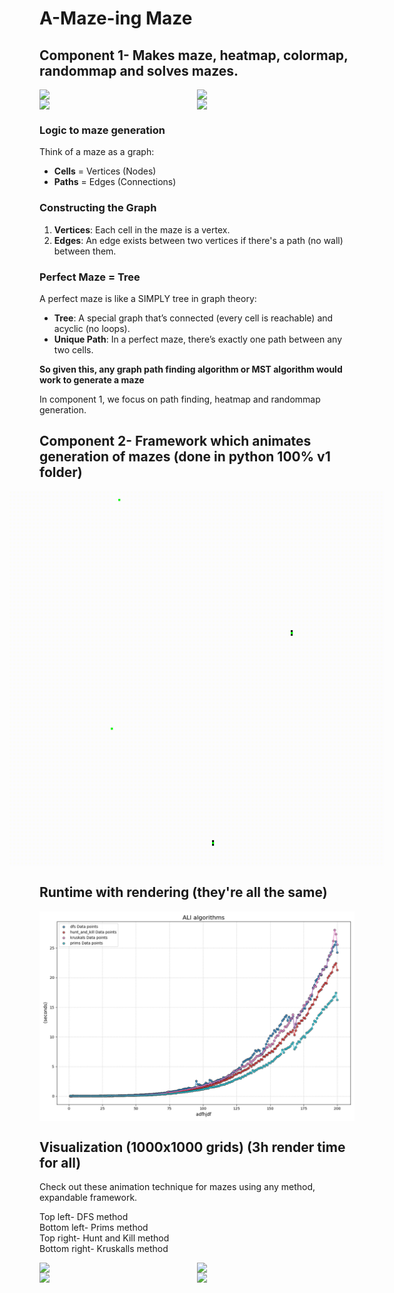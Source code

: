 # A-Maze-ing Maze

## Component 1- Makes maze, heatmap, colormap, randommap and solves mazes.

<div style="display: flex; justify-content: center;">
    <img src="cppdemos/10001x10001/lowres/lowresrandom.png" width="300">
    <img src="cppdemos/10001x10001/lowres/lowresdumb.png" width="300">
</div>
<div style="display: flex; justify-content: center;">
    <img src="cppdemos/10001x10001/lowres/lowresrandom.png" width="300">
    <img src="cppdemos/10001x10001/lowres/lowressolved.png" width="300">
</div>

### Logic to maze generation

Think of a maze as a graph:
- **Cells** = Vertices (Nodes)
- **Paths** = Edges (Connections)

### Constructing the Graph

1. **Vertices**: Each cell in the maze is a vertex.
2. **Edges**: An edge exists between two vertices if there's a path (no wall) between them.

### Perfect Maze = Tree

A perfect maze is like a SIMPLY tree in graph theory:
- **Tree**: A special graph that’s connected (every cell is reachable) and acyclic (no loops).
- **Unique Path**: In a perfect maze, there’s exactly one path between any two cells.

**So given this, any graph path finding algorithm or MST algorithm would work to generate a maze**

In component 1, we focus on path finding, heatmap and randommap generation.





## Component 2- Framework which animates generation of mazes (done in python 100% v1 folder) 


<div style="display: flex; justify-content: center;">
    <img src="demos_small/dfs.gif" width="300">
    <img src="demos_small/hunt_and_kill.gif" width="300">
</div>
<div style="display: flex; justify-content: center;">
    <img src="demos_small/prims.gif" width="300">
    <img src="demos_small/kruskals.gif" width="300">
</div>


## Runtime with rendering (they're all the same)
<div style="display: flex; justify-content: center;">
    <img src="renders/render_times_all_algorithms.png" width="800">
</div>
   
## Visualization (1000x1000 grids) (3h render time for all)

Check out these animation technique for mazes using any method, expandable framework.


Top left- DFS method  
Bottom left- Prims method  
Top right- Hunt and Kill method  
Bottom right- Kruskalls method  

<div style="display: flex; justify-content: center;">
    <img src="demos/sped_maze_dfs.gif" width="300">
    <img src="demos/sped_maze_hunt_and_kill.gif" width="300">
</div>
<div style="display: flex; justify-content: center;">
    <img src="demos/sped_maze_prims.gif" width="300">
    <img src="demos/sped_maze_kruskals.gif" width="300">
</div>
   
